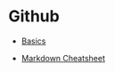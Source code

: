 # Github
  - [Basics](../main/Topics/Github%20Basics.md)

  - [Markdown Cheatsheet](https://github.com/adam-p/markdown-here/wiki/Markdown-Cheatsheet#links "You will forget me and will need me later")
